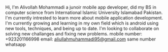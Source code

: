 Hi, I'm Alivollah Mohammadi a junoir mobile app developer, did my BS in computer science from International Islamic University Islamabad Pakistan.
I'm currently intrested to learn more about mobile application development.
I'm currently growing and learning in my own field which is android using new tools, techniques, and being up to date.
I'm looking to collaborate on solving new challanges and fixing new problems.
mobile number: +923201166998
email: aliullahmuhammadi95@gmail.com
same number whatsapp


